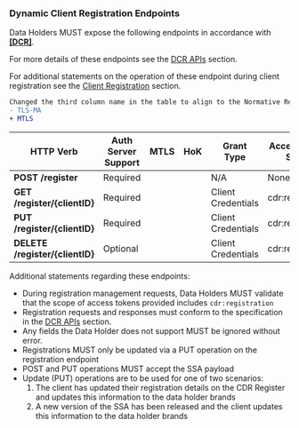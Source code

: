 ### Dynamic Client Registration Endpoints

Data Holders MUST expose the following endpoints in accordance with **[[DCR]](#nref-DCR)**.

For more details of these endpoints see the [DCR APIs](#dcr-apis) section.

For additional statements on the operation of these endpoint during client registration see the [Client Registration](#client-registration) section.

```diff
Changed the third column name in the table to align to the Normative References title
- TLS-MA
+ MTLS
```

| HTTP Verb | Auth Server Support | MTLS | HoK | Grant Type | Access Token Scope
|--------------|-------|-------|-------|------|-----------------------------------------------------------------------------
|**POST /register**|	Required | <i class="icon-check"></i> |  | N/A | None
|**GET /register/{clientID}**|	Required | <i class="icon-check"></i> | <i class="icon-check"></i> | Client Credentials | cdr:registration
|**PUT /register/{clientID}**|	Required | <i class="icon-check"></i> | <i class="icon-check"></i> | Client Credentials | cdr:registration
|**DELETE /register/{clientID}**|	Optional | <i class="icon-check"></i> | <i class="icon-check"></i> | Client Credentials | cdr:registration

Additional statements regarding these endpoints:

* During registration management requests, Data Holders MUST validate that the scope of access tokens provided includes `cdr:registration`
* Registration requests and responses must conform to the specification in the [DCR APIs](#dcr-apis) section.
* Any fields the Data Holder does not support MUST be ignored without error.
* Registrations MUST only be updated via a PUT operation on the registration endpoint
* POST and PUT operations MUST accept the SSA payload
* Update (PUT) operations are to be used for one of two scenarios:
  1. The client has updated their registration details on the CDR Register and updates this information to the data holder brands
  2. A new version of the SSA has been released and the client updates this information to the data holder brands
